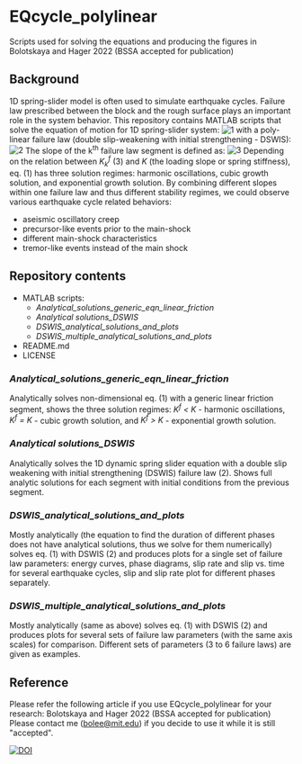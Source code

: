 # EQcycle_polylinear
Scripts used for solving the equations and producing the figures in Bolotskaya and Hager 2022 (BSSA accepted for publication)

## Background
1D spring-slider model is often used to simulate earthquake cycles. Failure law prescribed between the block and the rough surface plays an important role in the system behavior. This repository contains MATLAB scripts that solve the equation of motion for 1D spring-slider system: 
![1](https://user-images.githubusercontent.com/11836119/152701882-46d69950-61e6-4497-aaa0-c372362e27fa.png)
with a poly-linear failure law (double slip-weakening with initial strengthening - DSWIS):
![2](https://user-images.githubusercontent.com/11836119/152701887-23e07e9a-df1e-4040-955a-b53654c90cd4.png)
The slope of the k<sup>th</sup> failure law segment is defined as:
![3](https://user-images.githubusercontent.com/11836119/152701898-06f19781-d1c5-4f72-aec2-535ec946b251.png)
Depending on the relation between *K<sub>k</sub><sup>f</sup>* (3) and *K* (the loading slope or spring stiffness), eq. (1) has three solution regimes: harmonic oscillations, cubic growth solution, and exponential growth solution. 
By combining different slopes within one failure law and thus different stability regimes, we could observe various earthquake cycle related behaviors:
-	aseismic oscillatory creep 
-	precursor-like events prior to the main-shock 
-	different main-shock characteristics 
-	tremor-like events instead of the main shock

## Repository contents
- MATLAB scripts:
  - *Analytical_solutions_generic_eqn_linear_friction*
  - *Analytical solutions_DSWIS* 
  - *DSWIS_analytical_solutions_and_plots* 
  - *DSWIS_multiple_analytical_solutions_and_plots*
- README.md
- LICENSE

### *Analytical_solutions_generic_eqn_linear_friction*
Analytically solves non-dimensional eq. (1) with a generic linear friction segment, shows the three solution regimes: *K<sup>f</sup> < K* - harmonic oscillations, *K<sup>f</sup> = K* - cubic growth solution, and *K<sup>f</sup> > K* - exponential growth solution.
### *Analytical solutions_DSWIS*
Analytically solves the 1D dynamic spring slider equation with a double slip weakening with initial strengthening (DSWIS) failure law (2). Shows full analytic solutions for each segment with initial conditions from the previous segment.
### *DSWIS_analytical_solutions_and_plots*
Mostly analytically (the equation to find the duration of different phases does not have analytical solutions, thus we solve for them numerically) solves eq. (1) with DSWIS (2) and produces plots for a single set of failure law parameters: energy curves, phase diagrams, slip rate and slip vs. time for several earthquake cycles, slip and slip rate plot for different phases separately.
### *DSWIS_multiple_analytical_solutions_and_plots*
Mostly analytically (same as above) solves eq. (1) with DSWIS (2) and produces plots for several sets of failure law parameters (with the same axis scales) for comparison. Different sets of parameters (3 to 6 failure laws) are given as examples.

## Reference
Please refer the following article if you use EQcycle_polylinear for your research:
Bolotskaya and Hager 2022 (BSSA accepted for publication)  
Please contact me (bolee@mit.edu) if you decide to use it while it is still "accepted".

[![DOI](https://zenodo.org/badge/434003826.svg)](https://zenodo.org/badge/latestdoi/434003826)
